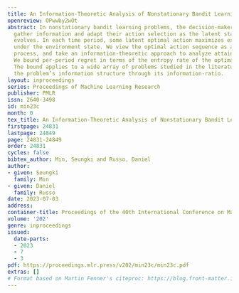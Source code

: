 ```yaml
---
title: An Information-Theoretic Analysis of Nonstationary Bandit Learning
openreview: OPwwby2wOt
abstract: In nonstationary bandit learning problems, the decision-maker must continually
  gather information and adapt their action selection as the latent state of the environment
  evolves. In each time period, some latent optimal action maximizes expected reward
  under the environment state. We view the optimal action sequence as a stochastic
  process, and take an information-theoretic approach to analyze attainable performance.
  We bound per-period regret in terms of the entropy rate of the optimal action process.
  The bound applies to a wide array of problems studied in the literature and reflects
  the problem’s information structure through its information-ratio.
layout: inproceedings
series: Proceedings of Machine Learning Research
publisher: PMLR
issn: 2640-3498
id: min23c
month: 0
tex_title: An Information-Theoretic Analysis of Nonstationary Bandit Learning
firstpage: 24831
lastpage: 24849
page: 24831-24849
order: 24831
cycles: false
bibtex_author: Min, Seungki and Russo, Daniel
author:
- given: Seungki
  family: Min
- given: Daniel
  family: Russo
date: 2023-07-03
address: 
container-title: Proceedings of the 40th International Conference on Machine Learning
volume: '202'
genre: inproceedings
issued:
  date-parts:
  - 2023
  - 7
  - 3
pdf: https://proceedings.mlr.press/v202/min23c/min23c.pdf
extras: []
# Format based on Martin Fenner's citeproc: https://blog.front-matter.io/posts/citeproc-yaml-for-bibliographies/
---
```

